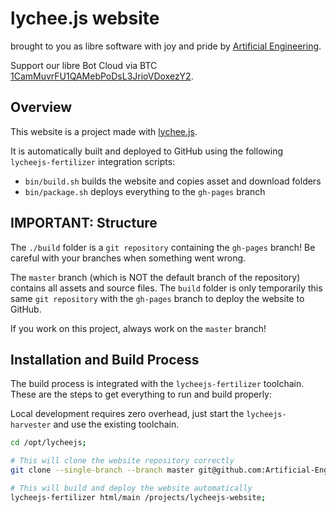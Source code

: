 
# lychee.js website

brought to you as libre software with joy and pride by [Artificial Engineering](http://artificial.engineering).

Support our libre Bot Cloud via BTC [1CamMuvrFU1QAMebPoDsL3JrioVDoxezY2](bitcoin:1CamMuvrFU1QAMebPoDsL3JrioVDoxezY2?amount=0.5&label=lychee.js%20Support).



## Overview

This website is a project made with [lychee.js](https://lychee.js.org).

It is automatically built and deployed to GitHub using the following
`lycheejs-fertilizer` integration scripts:

- `bin/build.sh` builds the website and copies asset and download folders
- `bin/package.sh` deploys everything to the `gh-pages` branch



## IMPORTANT: Structure

The `./build` folder is a `git repository` containing the `gh-pages` branch!
Be careful with your branches when something went wrong.

The `master` branch (which is NOT the default branch of the repository)
contains all assets and source files. The `build` folder is only temporarily
this same `git repository` with the `gh-pages` branch to deploy the website to
GitHub.

If you work on this project, always work on the `master` branch!



## Installation and Build Process

The build process is integrated with the `lycheejs-fertilizer` toolchain.
These are the steps to get everything to run and build properly:

Local development requires zero overhead, just start the `lycheejs-harvester`
and use the existing toolchain.

```bash
cd /opt/lycheejs;

# This will clone the website repository correctly
git clone --single-branch --branch master git@github.com:Artificial-Engineering/lycheejs-website.git ./projects/lycheejs-website;

# This will build and deploy the website automatically
lycheejs-fertilizer html/main /projects/lycheejs-website;
```

